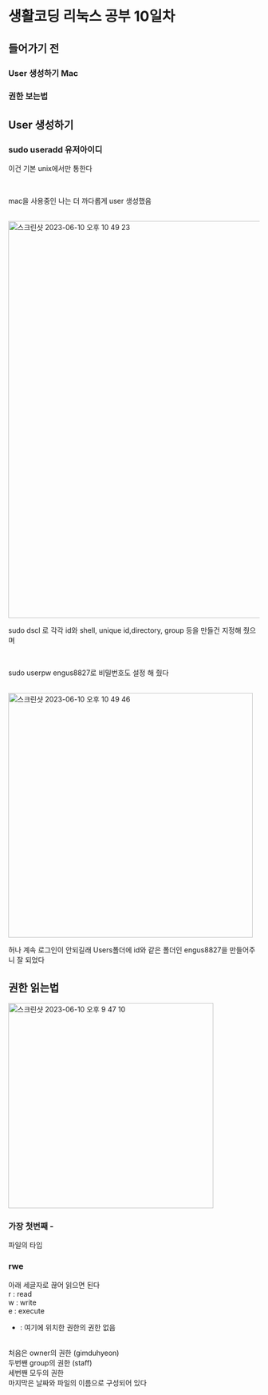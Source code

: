 <h1>생활코딩 리눅스 공부 10일차</h1>

<h2>들어가기 전</h2>

<h3>User 생성하기 Mac</h3>

<h3>권한 보는법</h3>

<h2>User 생성하기</h2>

<h3>sudo useradd 유저아이디</h3>

이건 기본 unix에서만 통한다

</br>

mac을 사용중인 나는 더 까다롭게 user 생성했음

</br>

<img width="795" alt="스크린샷 2023-06-10 오후 10 49 23" src="https://github.com/DuHyeon2/LinuxStudy/assets/83499405/349c33dd-dc71-4ab3-ac70-bed27140fd5a">

</br>

sudo dscl 로 각각 id와 shell, unique id,directory, group 등을 만들건 지정해 줬으며

</br>

sudo userpw engus8827로 비밀번호도 설정 해 줬다

</br>

<img width="490" alt="스크린샷 2023-06-10 오후 10 49 46" src="https://github.com/DuHyeon2/LinuxStudy/assets/83499405/1de7671c-b4b8-4965-a73d-35503ac3ebb2">

</br>

허나 계속 로그인이 안되길래 Users폴더에 id와 같은 폴더인 engus8827을 만들어주니 잘 되었다

<h2>권한 읽는법</h2>

<img width="411" alt="스크린샷 2023-06-10 오후 9 47 10" src="https://github.com/DuHyeon2/LinuxStudy/assets/83499405/91295864-9bdd-43b3-bb60-9f650fcd8244">

<h3>가장 첫번째 -</h3>

파일의 타입

<h3>rwe</h3>

아래 세글자로 끊어 읽으면 된다
</br>
r : read
</br>
w : write
</br>
e : execute
</br>
- : 여기에 위치한 권한의 권한 없음
</br>
처음은 owner의 권한 (gimduhyeon)
</br>
두번짼 group의 권한 (staff)
</br>
세번짼 모두의 권한
</br>
마지막은 날짜와 파일의 이름으로 구성되어 있다
